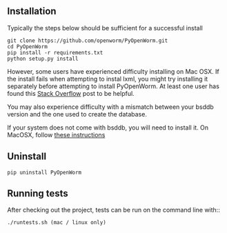 Installation
------------
Typically the steps below should be sufficient for a successful install

    git clone https://github.com/openworm/PyOpenWorm.git
    cd PyOpenWorm
    pip install -r requirements.txt
    python setup.py install

However, some users have experienced difficulty installing on Mac OSX. If the install
fails when attempting to instal lxml, you might try installing it separately before
attempting to install PyOpenWorm. At least one user has found this [Stack Overflow](http://stackoverflow.com/questions/19548011/cannot-install-lxml-on-mac-os-x-10-9)
post to be helpful.

You may also experience difficulty with a mismatch between your bsddb version and the one used to create the database.

If your system does not come with bsddb, you will need to install it.  On MacOSX, follow [these instructions](http://stackoverflow.com/questions/16003224/installing-bsddb-package-python)

    
Uninstall
----------

    pip uninstall PyOpenWorm

Running tests
-------------

After checking out the project, tests can be run on the command line with::

    ./runtests.sh (mac / linux only)
